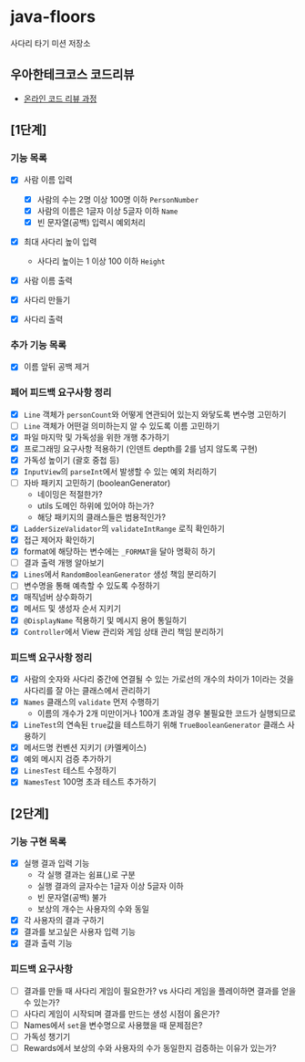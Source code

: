 # java-floors

사다리 타기 미션 저장소

## 우아한테크코스 코드리뷰

- [온라인 코드 리뷰 과정](https://github.com/woowacourse/woowacourse-docs/blob/master/maincourse/README.md)

## [1단계]

### 기능 목록

- [x] 사람 이름 입력
    - [x] 사람의 수는 2명 이상 100명 이하 `PersonNumber`
    - [x] 사람의 이름은 1글자 이상 5글자 이하 `Name`
    - [x] 빈 문자열(공백) 입력시 예외처리

- [x] 최대 사다리 높이 입력
    - 사다리 높이는 1 이상 100 이하 `Height`

- [x] 사람 이름 출력
- [x] 사다리 만들기
- [x] 사다리 출력

### 추가 기능 목록

- [x] 이름 앞뒤 공백 제거

### 페어 피드백 요구사항 정리

- [x] `Line` 객체가 `personCount`와 어떻게 연관되어 있는지 와닿도록 변수명 고민하기
- [ ] `Line` 객체가 어떤걸 의미하는지 알 수 있도록 이름 고민하기
- [x] 파일 마지막 및 가독성을 위한 개행 추가하기
- [x] 프로그래밍 요구사항 적용하기 (인덴트 depth를 2를 넘지 않도록 구현)
- [x] 가독성 높이기 (괄호 중첩 등)
- [x] `InputView`의 `parseInt`에서 발생할 수 있는 예외 처리하기
- [ ] 자바 패키지 고민하기 (booleanGenerator)
    - 네이밍은 적절한가?
    - utils 도메인 하위에 있어야 하는가?
    - 해당 패키지의 클래스들은 범용적인가?
- [x] `LadderSizeValidator`의 `validateIntRange` 로직 확인하기
- [x] 접근 제어자 확인하기
- [x] format에 해당하는 변수에는 `_FORMAT`을 달아 명확히 하기
- [ ] 결과 출력 개행 알아보기
- [x] `Lines`에서 `RandomBooleanGenerator` 생성 책임 분리하기
- [ ] 변수명을 통해 예측할 수 있도록 수정하기
- [x] 매직넘버 상수화하기
- [x] 메서드 및 생성자 순서 지키기
- [x] `@DisplayName` 적용하기 및 메시지 용어 통일하기
- [x] `Controller`에서 View 관리와 게임 상태 관리 책임 분리하기

### 피드백 요구사항 정리

- [x] 사람의 숫자와 사다리 중간에 연결될 수 있는 가로선의 개수의 차이가 1이라는 것을 사다리를 잘 아는 클래스에서 관리하기
- [x] `Names` 클래스의 `validate` 먼저 수행하기
    - 이름의 개수가 2개 미만이거나 100개 초과일 경우 불필요한 코드가 실행되므로
- [x] `LineTest`의 연속된 `true`값을 테스트하기 위해 `TrueBooleanGenerator` 클래스 사용하기
- [x] 메서드명 컨벤션 지키기 (카멜케이스)
- [x] 예외 메시지 검증 추가하기
- [x] `LinesTest` 테스트 수정하기
- [x] `NamesTest` 100명 초과 테스트 추가하기

## [2단계]

### 기능 구현 목록

- [x] 실행 결과 입력 기능
    - 각 실행 결과는 쉼표(,)로 구분
    - 실행 결과의 글자수는 1글자 이상 5글자 이하
    - 빈 문자열(공백) 불가
    - 보상의 개수는 사용자의 수와 동일
- [x] 각 사용자의 결과 구하기
- [x] 결과를 보고싶은 사용자 입력 기능
- [x] 결과 출력 기능

### 피드백 요구사항

- [ ] 결과를 만들 때 사다리 게임이 필요한가? vs 사다리 게임을 플레이하면 결과를 얻을 수 있는가?
- [ ] 사다리 게임이 시작되며 결과를 만드는 생성 시점이 옳은가?
- [ ] Names에서 `set`을 변수명으로 사용했을 때 문제점은?
- [ ] 가독성 챙기기
- [ ] Rewards에서 보상의 수와 사용자의 수가 동일한지 검증하는 이유가 있는가?
